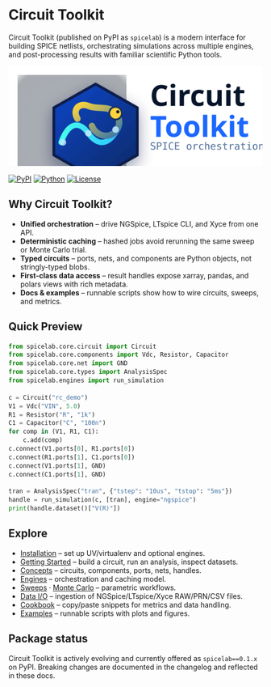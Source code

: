 # Circuit Toolkit

Circuit Toolkit (published on PyPI as `spicelab`) is a modern interface for
building SPICE netlists, orchestrating simulations across multiple engines, and
post-processing results with familiar scientific Python tools.

![Circuit Toolkit logo](assets/logo.svg)

[![PyPI](https://img.shields.io/pypi/v/spicelab.svg)](https://pypi.org/project/spicelab/)
[![Python](https://img.shields.io/pypi/pyversions/spicelab.svg)](https://pypi.org/project/spicelab/)
[![License](https://img.shields.io/github/license/lgili/circuit_toolkit.svg)](https://github.com/lgili/circuit_toolkit/blob/main/LICENSE)

## Why Circuit Toolkit?
- **Unified orchestration** – drive NGSpice, LTspice CLI, and Xyce from one API.
- **Deterministic caching** – hashed jobs avoid rerunning the same sweep or Monte Carlo trial.
- **Typed circuits** – ports, nets, and components are Python objects, not stringly-typed blobs.
- **First-class data access** – result handles expose xarray, pandas, and polars views with rich metadata.
- **Docs & examples** – runnable scripts show how to wire circuits, sweeps, and metrics.

## Quick Preview
```python
from spicelab.core.circuit import Circuit
from spicelab.core.components import Vdc, Resistor, Capacitor
from spicelab.core.net import GND
from spicelab.core.types import AnalysisSpec
from spicelab.engines import run_simulation

c = Circuit("rc_demo")
V1 = Vdc("VIN", 5.0)
R1 = Resistor("R", "1k")
C1 = Capacitor("C", "100n")
for comp in (V1, R1, C1):
    c.add(comp)
c.connect(V1.ports[0], R1.ports[0])
c.connect(R1.ports[1], C1.ports[0])
c.connect(V1.ports[1], GND)
c.connect(C1.ports[1], GND)

tran = AnalysisSpec("tran", {"tstep": "10us", "tstop": "5ms"})
handle = run_simulation(c, [tran], engine="ngspice")
print(handle.dataset()["V(R)"])
```

## Explore
- [Installation](installation.md) – set up UV/virtualenv and optional engines.
- [Getting Started](getting-started.md) – build a circuit, run an analysis, inspect datasets.
- [Concepts](concepts.md) – circuits, components, ports, nets, handles.
- [Engines](engines.md) – orchestration and caching model.
- [Sweeps](sweeps-step.md) · [Monte Carlo](monte-carlo.md) – parametric workflows.
- [Data I/O](unified-io.md) – ingestion of NGSpice/LTspice/Xyce RAW/PRN/CSV files.
- [Cookbook](cookbook.md) – copy/paste snippets for metrics and data handling.
- [Examples](examples.md) – runnable scripts with plots and figures.

## Package status
Circuit Toolkit is actively evolving and currently offered as `spicelab==0.1.x`
on PyPI. Breaking changes are documented in the changelog and reflected in
these docs.
